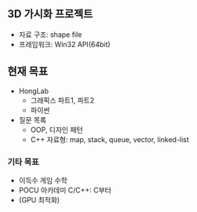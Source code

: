 ## 3D 가시화 프로젝트
- 자료 구조: shape file
- 프레임워크: Win32 API(64bit)
## 현재 목표
  - HongLab
    - 그래픽스 파트1, 파트2
    - 파이썬
  - 질문 목록
      - OOP, 디자인 패턴
      - C++ 자료형: map, stack, queue, vector, linked-list
### 기타 목표
  - 이득수 게임 수학
  - POCU 아카데미 C/C++: C부터
  - (GPU 최적화)
